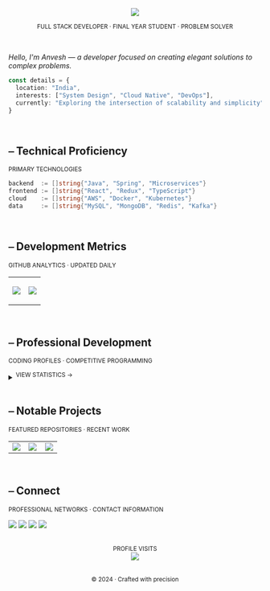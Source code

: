 <div align="center">

![](https://readme-typing-svg.demolab.com?font=Inter&weight=200&size=24&duration=3000&pause=1000&color=646464&center=true&vCenter=true&repeat=false&width=435&lines=Anvesh+Srivastava)

<sup>FULL STACK DEVELOPER · FINAL YEAR STUDENT · PROBLEM SOLVER</sup>

</div>

<br/>

<div align="left">

*Hello, I'm Anvesh — a developer focused on creating elegant solutions to complex problems.*

```ts
const details = {
  location: "India",
  interests: ["System Design", "Cloud Native", "DevOps"],
  currently: "Exploring the intersection of scalability and simplicity"
}
```

<br/>

## ⎯ Technical Proficiency

<sub>PRIMARY TECHNOLOGIES</sub>
```go
backend  := []string{"Java", "Spring", "Microservices"}
frontend := []string{"React", "Redux", "TypeScript"}
cloud    := []string{"AWS", "Docker", "Kubernetes"}
data     := []string{"MySQL", "MongoDB", "Redis", "Kafka"}
```

<br/>

## ⎯ Development Metrics

<sub>GITHUB ANALYTICS · UPDATED DAILY</sub>

<table border="0">
<tr>
<td>

![](https://github-readme-streak-stats.herokuapp.com/?user=rookieanvesh&hide_border=true&background=00000000&stroke=646464&ring=646464&fire=646464&currStreakLabel=646464&sideNums=646464&currStreakNum=646464&sideLabels=646464&dates=646464)

</td>
<td>

![](https://github-readme-stats.vercel.app/api/top-langs/?username=rookieanvesh&layout=compact&hide_border=true&title_color=646464&text_color=646464&bg_color=00000000)

</td>
</tr>
</table>

<br/>

## ⎯ Professional Development

<sub>CODING PROFILES · COMPETITIVE PROGRAMMING</sub>

<details>
<summary><sup>VIEW STATISTICS →</sup></summary>
<br/>

<table border="0">
<tr>
<td>
<img src="https://leetcard.jacoblin.cool/rookieanvesh?theme=light&font=Inter&ext=contest&border=0" width="100%" />
</td>
<td>
<img src="https://geeks-for-geeks-stats-card.vercel.app/?username=srivastavaanvesh13&theme=light" width="100%" />
</td>
</tr>
</table>

</details>

<br/>

## ⎯ Notable Projects

<sub>FEATURED REPOSITORIES · RECENT WORK</sub>

<table border="0">
<tr>
<td width="33%">
<a href="https://github.com/rookieanvesh/hotel-management">
<img src="https://github-readme-stats.vercel.app/api/pin/?username=rookieanvesh&repo=hotel-management&hide_border=true&title_color=646464&text_color=646464&icon_color=646464&bg_color=00000000" />
</a>
</td>
<td width="33%">
<a href="https://github.com/rookieanvesh/microservices">
<img src="https://github-readme-stats.vercel.app/api/pin/?username=rookieanvesh&repo=microservices&hide_border=true&title_color=646464&text_color=646464&icon_color=646464&bg_color=00000000" />
</a>
</td>
<td width="33%">
<a href="https://github.com/rookieanvesh/job-portal">
<img src="https://github-readme-stats.vercel.app/api/pin/?username=rookieanvesh&repo=job-portal&hide_border=true&title_color=646464&text_color=646464&icon_color=646464&bg_color=00000000" />
</a>
</td>
</tr>
</table>

<br/>

## ⎯ Connect

<sub>PROFESSIONAL NETWORKS · CONTACT INFORMATION</sub>

<div align="left">

[![](https://img.shields.io/badge/-Portfolio-000?style=for-the-badge&logo=google-chrome&logoColor=white&color=black)](https://github.com/rookieanvesh)
[![](https://img.shields.io/badge/-LinkedIn-000?style=for-the-badge&logo=linkedin&logoColor=white&color=black)](https://www.linkedin.com/in/anvesh-/)
[![](https://img.shields.io/badge/-Email-000?style=for-the-badge&logo=gmail&logoColor=white&color=black)](mailto:srivastavaanvesh13@gmail.com)
[![](https://img.shields.io/badge/-LeetCode-000?style=for-the-badge&logo=leetcode&logoColor=white&color=black)](https://leetcode.com/rookieanvesh/)

</div>

<br/>

<div align="center">
<sup>PROFILE VISITS</sup>
<br/>
<img src="https://komarev.com/ghpvc/?username=rookieanvesh&style=for-the-badge&color=000000&label=Views" />

<br/>
<br/>

<sup>© 2024 · Crafted with precision</sup>

</div>

</div>
